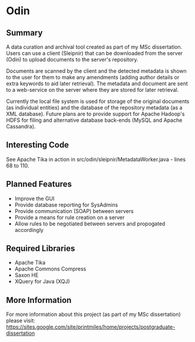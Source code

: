 Odin
====

Summary
-------
A data curation and archival tool created as part of my MSc dissertation. Users can use a client (Sleipnir) that can be downloaded from the server (Odin) to upload documents to the server's repository.

Documents are scanned by the client and the detected metadata is shown to the user for them to make any amendments (adding author details or extra keywords to aid later retrieval). The metadata and document are sent to a web-service on the server where they are stored for later retrieval.

Currently the local file system is used for storage of the original documents (as individual entities) and the database of the repository metadata (as a XML database). Future plans are to provide support for Apache Hadoop's HDFS for filing and alternative database back-ends (MySQL and Apache Cassandra).

Interesting Code
----------------
See Apache Tika in action in src/odin/sleipnir/MetadataWorker.java - lines 68 to 110.

Planned Features
----------------
- Improve the GUI
- Provide database reporting for SysAdmins
- Provide communication (SOAP) between servers
- Provide a means for rule creation on a server
- Allow rules to be negotiated between servers and propogated accordingly

Required Libraries
------------------
- Apache Tika
- Apache Commons Compress
- Saxon HE 
- XQuery for Java (XQJ)

More Information
----------------
For more information about this project (as part of my MSc dissertation) please visit: https://sites.google.com/site/printmiles/home/projects/postgraduate-dissertation